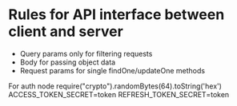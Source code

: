 # Rules for API interface between client and server

- Query params only for filtering requests
- Body for passing object data
- Request params for single findOne/updateOne methods

For auth
node require("crypto").randomBytes(64).toString('hex')
ACCESS_TOKEN_SECRET=token
REFRESH_TOKEN_SECRET=token
